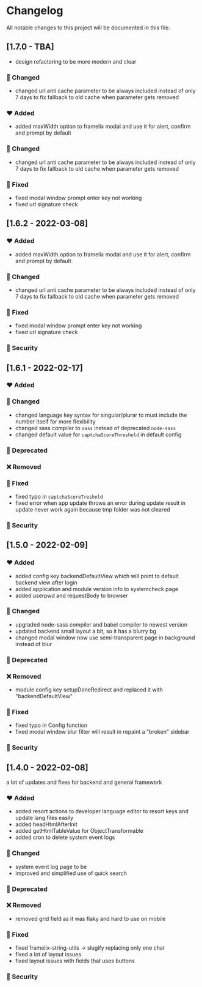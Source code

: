 # Changelog

All notable changes to this project will be documented in this file.

## [1.7.0 - TBA]
* design refactoring to be more modern and clear

### :pencil: Changed
* changed url anti cache parameter to be always included instead of only 7 days to fix fallback to old cache when parameter gets removed

### :heart: Added
* added maxWidth option to framelix modal and use it for alert, confirm and prompt by default

### :pencil: Changed
* changed url anti cache parameter to be always included instead of only 7 days to fix fallback to old cache when parameter gets removed

### :wrench: Fixed
* fixed modal window prompt enter key not working
* fixed url signature check

## [1.6.2 - 2022-03-08]

### :heart: Added
* added maxWidth option to framelix modal and use it for alert, confirm and prompt by default

### :pencil: Changed
* changed url anti cache parameter to be always included instead of only 7 days to fix fallback to old cache when parameter gets removed

### :wrench: Fixed
* fixed modal window prompt enter key not working
* fixed url signature check

### :police_car: Security

## [1.6.1 - 2022-02-17]

### :heart: Added

### :pencil: Changed
* changed language key syntax for singular/plurar to must include the number itself for more flexibility
* changed sass compiler to `sass` instead of deprecated `node-sass`
* changed default value for `captchaScoreThreshold` in default config

### :construction: Deprecated

### :x: Removed

### :wrench: Fixed
* fixed typo in `captchaScoreTreshold`
* fixed error when app update throws an error during update result in update never work again because tmp folder was not cleared

### :police_car: Security


## [1.5.0 - 2022-02-09]

### :heart: Added
* added config key backendDefaultView which will point to default backend view after login
* added application and module version info to systemcheck page
* added userpwd and requestBody to browser

### :pencil: Changed
* upgraded node-sass compiler and babel compiler to newest version
* updated backend small layout a bit, so it has a blurry bg
* changed modal window now use semi-transparent page in background instead of blur

### :construction: Deprecated

### :x: Removed
* module config key setupDoneRedirect and replaced it with "backendDefaultView"

### :wrench: Fixed
* fixed typo in Config function
* fixed modal window blur filter will result in repaint a "broken" sidebar

### :police_car: Security

## [1.4.0 - 2022-02-08]

a lot of updates and fixes for backend and general framework

### :heart: Added

* added resort actions to developer language editor to resort keys and update lang files easily
* added headHtmlAfterInit
* added getHtmlTableValue for ObjectTransformable
* added cron to delete system event logs

### :pencil: Changed

* system event log page to be
* improved and simplified use of quick search

### :construction: Deprecated

### :x: Removed

* removed grid field as it was flaky and hard to use on mobile

### :wrench: Fixed

* fixed framelix-string-utils -> slugify replacing only one char
* fixed a lot of layout issues
* fixed layout issues with fields that uses buttons

### :police_car: Security

